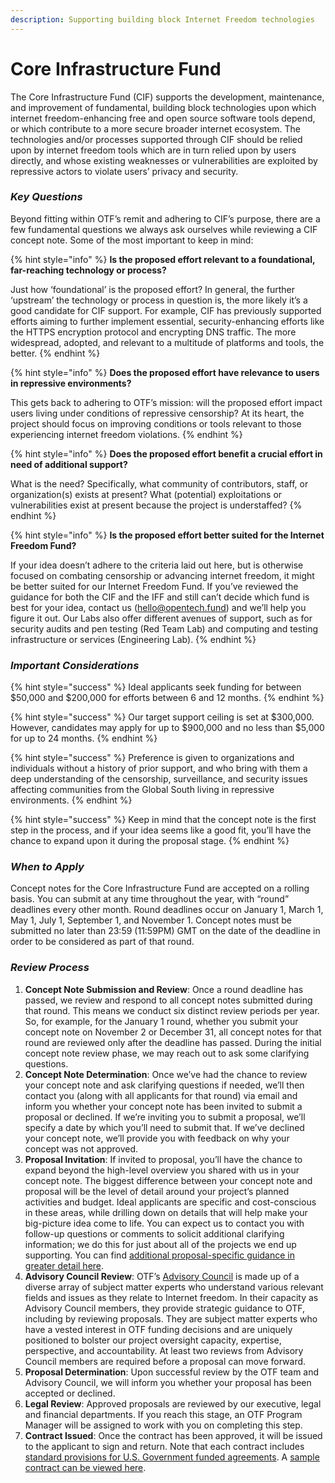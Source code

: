 ```yaml
---
description: Supporting building block Internet Freedom technologies
---
```


# Core Infrastructure Fund

The Core Infrastructure Fund \(CIF\) supports the development, maintenance, and improvement of fundamental, building block technologies upon which internet freedom-enhancing free and open source software tools depend, or which contribute to a more secure broader internet ecosystem. The technologies and/or processes supported through CIF should be relied upon by internet freedom tools which are in turn relied upon by users directly, and whose existing weaknesses or vulnerabilities are exploited by repressive actors to violate users’ privacy and security.

### _Key Questions_

Beyond fitting within OTF’s remit and adhering to CIF’s purpose, there are a few fundamental questions we always ask ourselves while reviewing a CIF concept note. Some of the most important to keep in mind:

{% hint style="info" %}
**Is the proposed effort relevant to a foundational, far-reaching technology or process?**

Just how ‘foundational’ is the proposed effort? In general, the further ‘upstream’ the technology or process in question is, the more likely it’s a good candidate for CIF support. For example, CIF has previously supported efforts aiming to further implement essential, security-enhancing efforts like the HTTPS encryption protocol and encrypting DNS traffic. The more widespread, adopted, and relevant to a multitude of platforms and tools, the better.
{% endhint %}

{% hint style="info" %}
**Does the proposed effort have relevance to users in repressive environments?** 

This gets back to adhering to OTF’s mission: will the proposed effort impact users living under conditions of repressive censorship? At its heart, the project should focus on improving conditions or tools relevant to those experiencing internet freedom violations.
{% endhint %}

{% hint style="info" %}
**Does the proposed effort benefit a crucial effort in need of additional support?** 

What is the need? Specifically, what community of contributors, staff, or organization\(s\) exists at present? What \(potential\) exploitations or vulnerabilities exist at present because the project is understaffed?
{% endhint %}

{% hint style="info" %}
**Is the proposed effort better suited for the Internet Freedom Fund?** 

If your idea doesn’t adhere to the criteria laid out here, but is otherwise focused on combating censorship or advancing internet freedom, it might be better suited for our Internet Freedom Fund. If you’ve reviewed the guidance for both the CIF and the IFF and still can’t decide which fund is best for your idea, contact us \(hello@opentech.fund\) and we’ll help you figure it out. Our Labs also offer different avenues of support, such as for security audits and pen testing \(Red Team Lab\) and computing and testing infrastructure or services \(Engineering Lab\).
{% endhint %}

### _Important Considerations_

{% hint style="success" %}
Ideal applicants seek funding for between $50,000 and $200,000 for efforts between 6 and 12 months.
{% endhint %}

{% hint style="success" %}
Our target support ceiling is set at $300,000. However, candidates may apply for up to $900,000 and no less than $5,000 for up to 24 months.
{% endhint %}

{% hint style="success" %}
Preference is given to organizations and individuals without a history of prior support, and who bring with them a deep understanding of the censorship, surveillance, and security issues affecting communities from the Global South living in repressive environments.
{% endhint %}

{% hint style="success" %}
Keep in mind that the concept note is the first step in the process, and if your idea seems like a good fit, you’ll have the chance to expand upon it during the proposal stage.
{% endhint %}

### _When to Apply_

Concept notes for the Core Infrastructure Fund are accepted on a rolling basis. You can submit at any time throughout the year, with “round” deadlines every other month. Round deadlines occur on January 1, March 1, May 1, July 1, September 1, and November 1. Concept notes must be submitted no later than 23:59 \(11:59PM\) GMT on the date of the deadline in order to be considered as part of that round.

### _Review Process_

1. **Concept Note Submission and Review**: Once a round deadline has passed, we review and respond to all concept notes submitted during that round. This means we conduct six distinct review periods per year. So, for example, for the January 1 round, whether you submit your concept note on November 2 or December 31, all concept notes for that round are reviewed only after the deadline has passed. During the initial concept note review phase, we may reach out to ask some clarifying questions. 
2. **Concept Note Determination**: Once we’ve had the chance to review your concept note and ask clarifying questions if needed, we’ll then contact you \(along with all applicants for that round\) via email and inform you whether your concept note has been invited to submit a proposal or declined. If we’re inviting you to submit a proposal, we’ll specify a date by which you’ll need to submit that. If we’ve declined your concept note, we’ll provide you with feedback on why your concept was not approved. 
3. **Proposal Invitation**: If invited to proposal, you’ll have the chance to expand beyond the high-level overview you shared with us in your concept note. The biggest difference between your concept note and proposal will be the level of detail around your project’s planned activities and budget. Ideal applicants are specific and cost-conscious in these areas, while drilling down on details that will help make your big-picture idea come to life. You can expect us to contact you with follow-up questions or comments to solicit additional clarifying information; we do this for just about all of the projects we end up supporting. You can find [additional proposal-specific guidance in greater detail here](https://www.opentech.fund/apply/guide#sections). 
4. **Advisory Council Review**: OTF’s [Advisory Council](https://www.opentech.fund/about/people/advisory-council) is made up of a diverse array of subject matter experts who understand various relevant fields and issues as they relate to Internet freedom. In their capacity as Advisory Council members, they provide strategic guidance to OTF, including by reviewing proposals. They are subject matter experts who have a vested interest in OTF funding decisions and are uniquely positioned to bolster our project oversight capacity, expertise, perspective, and accountability. At least two reviews from Advisory Council members are required before a proposal can move forward. 
5. **Proposal Determination**: Upon successful review by the OTF team and Advisory Council, we will inform you whether your proposal has been accepted or declined. 
6. **Legal Review**: Approved proposals are reviewed by our executive, legal and financial departments. If you reach this stage, an OTF Program Manager will be assigned to work with you on completing this step. 
7. **Contract Issued**: Once the contract has been approved, it will be issued to the applicant to sign and return. Note that each contract includes [standard provisions for U.S. Government funded agreements](https://www.opentech.fund/sites/default/files/page_attachment/usgprovisions.pdf). A [sample contract can be viewed here](https://www.opentech.fund/sites/default/files/page_attachment/otf_contract_template_final_0.pdf).

